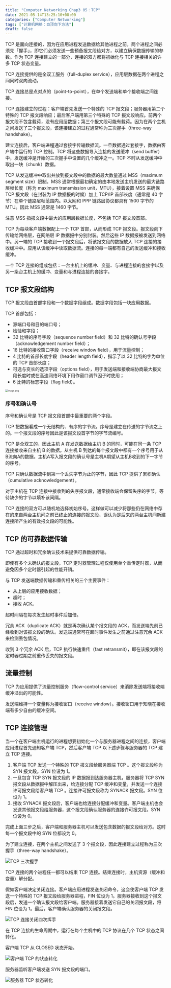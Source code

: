 ```yaml
---
title: "Computer Networking Chap3 05：TCP"
date: 2021-05-14T13:25:10+08:00
categories: ["Computer Networking"]
tags: ["计算机网络：自顶向下方法"]
draft: false
---
```


TCP 是面向连接的，因为在应用进程发送数据给其他进程之前，两个进程之间必须先「握手」，即它们必须发送一些预备报文段给对方，以建立确保数据传输的参数。作为 TCP 连接建立的一部分，连接的双方都将初始化与 TCP 连接相关的许多 TCP 状态变量。

TCP 连接提供的是全双工服务（full-duplex service），应用层数据在两个进程之间同时双向流动。

TCP 连接总是点对点的（point-to-point），在单个发送端和单个接收端之间连接。

<!--more-->

TCP 连接建立的过程：客户端首先发送一个特殊的 TCP 报文段；服务器用第二个特殊的 TCP 报文段响应；最后客户端用第三个特殊的 TCP 报文段响应。前两个报文段不包含载荷，没有应用层数据；第三个报文段可能有载荷。因为在两个主机之间发送了三个报文段，该连接建立的过程通常称为三次握手（three-way handshake）。

建立连接后，客户端进程通过套接字传输数据流。一旦数据通过套接字，数据由客户端中运行的 TCP 控制。TCP 将这些数据导入连接的发送缓冲（send buffer）中，发送缓冲是开始的三次握手中设置的几个缓冲之一。TCP 不时从发送缓冲中取出一块（chunk）数据。

TCP 从发送缓冲中取出并放到报文段中的数据的最大数量通过 MSS（maximum segment size）限制。MSS 通常根据最初确定的由本地发送主机发送的最大链路层帧长度（称为 maximum transmission unit，MTU），接着设置 MSS 来确保 TCP 报文段（在封装为 IP 数据报的时候）加上 TCP/IP 首部长度（通常是 40 字节）在单个链路层帧范围内。以太网和 PPP 链路层协议都具有 1500 字节的 MTU。因此 MSS 通常是 1460 字节。

注意 MSS 指报文段中最大的应用层数据长度，不包括 TCP 报文段首部。

TCP 为每块客户端数据配上一个 TCP 首部，从而形成 TCP 报文段。报文段向下传输给网络层，在网络层 IP 数据报中分别封装。然后这些 IP 数据报被发送到网络中。另一端的 TCP 接收到一个报文段后，将该报文段的数据放入 TCP 连接的接收缓冲中。应用从该缓冲中读取数据流。连接的每一端都有自己的发送缓冲和接收缓冲。

一个 TCP 连接的组成包括：一台主机上的缓冲、变量、与进程连接的套接字以及另一条台主机上的缓冲、变量和与进程连接的套接字。

## TCP 报文段结构

TCP 报文段由首部字段和一个数据字段组成。数据字段包括一块应用数据。

TCP 首部包括：

- 源端口号和目的端口号；
- 检验和字段；
- 32 比特的序号字段（sequence number field）和 32 比特的确认号字段（acknowledgement number field）；
- 16 比特的接收窗口字段（receive window field），用于流量控制；
- 4 比特的首部长度字段（header length field），指示了以 32 比特的字为单位的 TCP 首部长度；
- 可选与变长的选项字段（options field），用于发送端和接收端协商最大报文段长度时或在高速网络环境下用作窗口调节因子时使用；
- 6 比特的标志字段（flag field）。

<img src="https://i.loli.net/2021/05/14/h184n56qrsomDxH.png" alt="image.png" style="zoom:50%;" />

### 序号和确认号

序号和确认号是 TCP 报文段首部中最重要的两个字段。

TCP 把数据看成一个无结构的、有序的字节流。序号是建立在传送的字节流之上的。一个报文段的序号因此是该报文段首字节的字节流编号。

TCP 是全双工的，因此主机 A 在发送数据给主机 B 的同时，可能在同一条 TCP 连接接收来自主机 B 的数据。从主机 B 到达的每个报文段中都有一个序号用于从B流向A的数据。主机A写入报文段的确认号是主机A期望从主机B收到的下一字节的序号。

TCP 只确认数据流中到第一个丢失字节为止的字节，因此 TCP 提供了累积确认（cumulative acknowledgement）。

对于主机在 TCP 连接中接收到的失序报文段，通常接收端会保留失序的字节，等待缺少的字节以填补该间隔。

TCP 连接的双方可以随机地选择初始序号。这样做可以减少将那些仍在网络中存在的来自两台主机间之前已终止的连接的报文段，误认为是后来的两台主机间新建连接所产生的有效报文段的可能性。

## TCP 的可靠数据传输

TCP 通过超时和冗余确认技术来提供可靠数据传输。

即使有多个未确认的报文段，TCP 定时器管理过程仅使用单个重传定时器，从而避免因多个定时器引起的性能开销。

与 TCP 发送端数据传输和重传相关的三个主要事件：

- 从上层的应用接收数据；
- 超时；
- 接收 ACK。

超时间隔在每次发生超时事件后加倍。

冗余 ACK（duplicate ACK）就是再次确认某个报文段的 ACK，而发送端先前已经收到对该报文段的确认。发送端通常可在超时事件发生之前通过注意冗余 ACK 来检测丢包情况。

收到 3 个冗余 ACK 后，TCP 执行快速重传（fast retransmit），即在该报文段的定时器过期之前重传丢失的报文段。

## 流量控制

TCP 为应用提供了流量控制服务（flow-control service）来消除发送端将接收端缓冲溢出的可能性。

发送端维持一个变量称为接收窗口（receive window）。接收窗口用于知晓在接收端有多少自由的缓冲空间。

## TCP 连接管理

当一个在客户端主机运行的进程想要初始化一个与服务器进程之间的连接，客户端应用进程首先通知客户端 TCP，然后客户端 TCP 以下述步骤与服务器的 TCP 建立 TCP 连接。

1. 客户端 TCP 发送一个特殊的 TCP 报文段给服务器端 TCP 。这个报文段称为 SYN 报文段。SYN 位设为 1。
2. 一旦包含 TCP SYN 报文段的 IP 数据报到达服务器主机，服务器将 TCP SYN 报文段从数据报中解压出来，给连接分配 TCP 缓冲和变量，并发送一个连接许可报文段给客户端 TCP 。连接许可报文段称为 SYNACK 报文段。SYN 位设为 1。
3. 接收 SYNACK 报文段后，客户端也给连接分配缓冲和变量。客户端主机也会发送其他报文段给服务器，这个报文段确认服务器的连接许可报文段。SYN 位设为 0。

完成上面三步之后，客户端和服务器主机可以发送包含数据的报文段给对方。这时每一个报文段中的 SYN 位都设为 0。

为了建立连接，在两个主机之间发送了 3 个报文段，因此连接建立过程称为三次握手（three-way handshake）。

![TCP 三次握手](https://i.loli.net/2021/05/26/WJX9vZfzDRrVtdB.png)

TCP 连接的两个进程任一都可以结束 TCP 连接。结束连接时，主机资源（缓冲和变量）解分配。

假如客户端决定关闭连接。客户端应用进程发送关闭命令，这会使客户端 TCP 发送一个特殊的 TCP 报文段给服务器进程，FIN 位设为 1。服务器接收到这个报文段后，发送一个确认报文段给客户端。服务器接着发送它自己的关闭报文段，将 FIN 位设为 1。最后，客户端确认服务器的关闭报文段。

![TCP 连接关闭四次挥手](https://i.loli.net/2021/05/26/u5Xr7PzlECmwbRK.png)

在 TCP 连接的生命周期中，运行在每个主机中的 TCP 协议在几个 TCP 状态之间转化。

客户端 TCP 从 CLOSED 状态开始。

![客户端 TCP 的状态转化](https://i.loli.net/2021/05/26/jRWNCSHDe2MmULh.png)

服务器监听客户端发送 SYN 报文段的端口。

![服务器 TCP 状态转化](https://i.loli.net/2021/05/26/4OALcplxso7vUhB.png)
